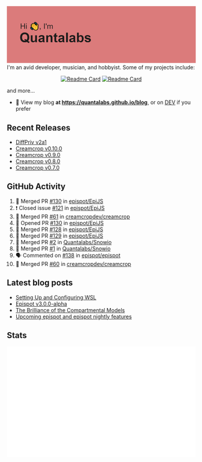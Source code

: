 <img src="header.png">
I'm an avid developer, musician, and hobbyist. Some of my projects include:
<p align='center'><a href="https://github.com/Quantalabs/EpiJS"><img src="https://github-readme-stats.vercel.app/api/pin/?username=epispot&amp;repo=EpiJS" alt="Readme Card"></a>
<a href="https://github.com/Quantalabs/NCOVDashboard"><img src="https://github-readme-stats.vercel.app/api/pin/?username=Quantalabs&amp;repo=NCOVDashboard" alt="Readme Card"></a></p>


and more...

- 📜 View my blog **at https://quantalabs.github.io/blog**, or on [DEV](https://dev.to/Quantalabs) if you prefer

## Recent Releases
- [DiffPriv v2a1](https://github.com/Quantalabs/DiffPriv/releases/tag/v2.0.0-alpha1)
- [Creamcrop v0.10.0](https://github.com/creamcropdev/creamcrop/releases/tag/v0.10.0)
- [Creamcrop v0.9.0](https://github.com/creamcropdev/creamcrop/releases/tag/v0.9.0)
- [Creamcrop v0.8.0](https://github.com/creamcropdev/creamcrop/releases/tag/v0.8.0)
- [Creamcrop v0.7.0](https://github.com/creamcropdev/creamcrop/releases/tag/v0.7.0)

## GitHub Activity
<!--START_SECTION:activity-->
1. 🎉 Merged PR [#130](https://github.com/epispot/EpiJS/pull/130) in [epispot/EpiJS](https://github.com/epispot/EpiJS)
2. ❗️ Closed issue [#121](https://github.com/epispot/EpiJS/issues/121) in [epispot/EpiJS](https://github.com/epispot/EpiJS)
3. 🎉 Merged PR [#61](https://github.com/creamcropdev/creamcrop/pull/61) in [creamcropdev/creamcrop](https://github.com/creamcropdev/creamcrop)
4. 💪 Opened PR [#130](https://github.com/epispot/EpiJS/pull/130) in [epispot/EpiJS](https://github.com/epispot/EpiJS)
5. 🎉 Merged PR [#128](https://github.com/epispot/EpiJS/pull/128) in [epispot/EpiJS](https://github.com/epispot/EpiJS)
6. 🎉 Merged PR [#129](https://github.com/epispot/EpiJS/pull/129) in [epispot/EpiJS](https://github.com/epispot/EpiJS)
7. 🎉 Merged PR [#2](https://github.com/Quantalabs/Snowio/pull/2) in [Quantalabs/Snowio](https://github.com/Quantalabs/Snowio)
8. 🎉 Merged PR [#1](https://github.com/Quantalabs/Snowio/pull/1) in [Quantalabs/Snowio](https://github.com/Quantalabs/Snowio)
9. 🗣 Commented on [#138](https://github.com/epispot/epispot/issues/138) in [epispot/epispot](https://github.com/epispot/epispot)
10. 🎉 Merged PR [#60](https://github.com/creamcropdev/creamcrop/pull/60) in [creamcropdev/creamcrop](https://github.com/creamcropdev/creamcrop)
<!--END_SECTION:activity-->

## Latest blog posts
<!-- BLOG-POST-LIST:START -->
- [Setting Up and Configuring WSL](https://dev.to/quantalabs/setting-up-and-configuring-wsl-392c)
- [Epispot v3.0.0-alpha](https://dev.to/epispot/epispot-v3-0-0-alpha-5heh)
- [The Brilliance of the Compartmental Models](https://dev.to/quantalabs/the-brilliance-of-the-compartmental-models-1j99)
- [Upcoming epispot and epispot nightly features](https://dev.to/epispot/upcoming-epispot-and-epispot-nightly-features-52ep)
<!-- BLOG-POST-LIST:END -->


## Stats
<p align="center"><img src="https://github.com/Quantalabs/github-stats/raw/master/generated/languages.svg" alt="Language Stats"><br>

